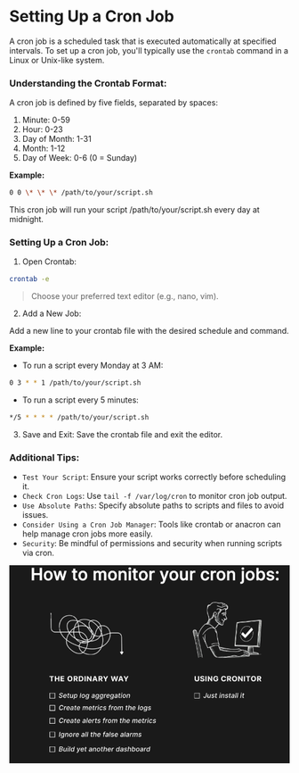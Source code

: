 # Setting Up a Cron Job

A cron job is a scheduled task that is executed automatically at specified intervals. To set up a cron job, you'll typically use the `crontab` command in a Linux or Unix-like system.

### Understanding the Crontab Format:

A cron job is defined by five fields, separated by spaces:

1. Minute: 0-59
2. Hour: 0-23
3. Day of Month: 1-31
4. Month: 1-12
5. Day of Week: 0-6 (0 = Sunday)

**Example:**

```sh
0 0 \* \* \* /path/to/your/script.sh
```

This cron job will run your script /path/to/your/script.sh every day at midnight.

### Setting Up a Cron Job:

1. Open Crontab:

```sh
crontab -e
```

> Choose your preferred text editor (e.g., nano, vim).

2. Add a New Job:

Add a new line to your crontab file with the desired schedule and command.

**Example:**

- To run a script every Monday at 3 AM:

```bash
0 3 * * 1 /path/to/your/script.sh
```

- To run a script every 5 minutes:

```sh
*/5 * * * * /path/to/your/script.sh
```

3. Save and Exit: Save the crontab file and exit the editor.

### Additional Tips:

- `Test Your Script`: Ensure your script works correctly before scheduling it.
- `Check Cron Logs`: Use `tail -f /var/log/cron` to monitor cron job output.
- `Use Absolute Paths`: Specify absolute paths to scripts and files to avoid issues.
- `Consider Using a Cron Job Manager`: Tools like crontab or anacron can help manage cron jobs more easily.
- `Security`: Be mindful of permissions and security when running scripts via cron.

![alt text](image.png)